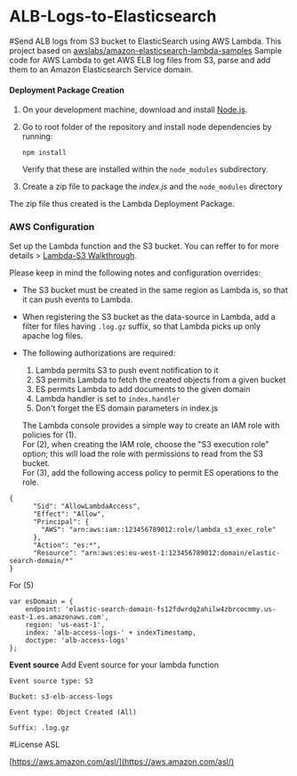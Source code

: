 # ALB-Logs-to-Elasticsearch
#Send ALB logs from S3 bucket to ElasticSearch using AWS Lambda.
This project based on [awslabs/amazon-elasticsearch-lambda-samples](https://github.com/awslabs/amazon-elasticsearch-lambda-samples,https://github.com/blmr/aws-elb-logs-to-elasticsearch.git)
Sample code for AWS Lambda to get AWS ELB log files from S3, parse
and add them to an Amazon Elasticsearch Service domain.


#### Deployment Package Creation
1. On your development machine, download and install [Node.js](https://nodejs.org/en/).
2. Go to root folder of the repository and install node dependencies by running:

   ```
   npm install
   ```

   Verify that these are installed within the `node_modules` subdirectory.
3. Create a zip file to package the *index.js* and the `node_modules` directory

The zip file thus created is the Lambda Deployment Package.

### AWS Configuration 

Set up the Lambda function and the S3 bucket. You can reffer to for more details >
[Lambda-S3 Walkthrough](http://docs.aws.amazon.com/lambda/latest/dg/walkthrough-s3-events-adminuser.html).

Please keep in mind the following notes and configuration overrides:

* The S3 bucket must be created in the same region as Lambda is, so that it
  can push events to Lambda.

* When registering the S3 bucket as the data-source in Lambda, add a filter
  for files having `.log.gz` suffix, so that Lambda picks up only apache log files.

* The following authorizations are required:

  1. Lambda permits S3 to push event notification to it
  2. S3 permits Lambda to fetch the created objects from a given bucket
  3. ES permits Lambda to add documents to the given domain
  4. Lambda handler is set to `index.handler`
  5. Don't forget the ES domain parameters in index.js

  The Lambda console provides a simple way to create an IAM role with policies
  for (1).  
  For (2), when creating the IAM role, choose the "S3 execution role"
  option; this will load the role with permissions to read from the S3
  bucket.  
  For (3), add the following access policy to permit ES operations
  to the role.
  
```
{
      "Sid": "AllowLambdaAccess",
      "Effect": "Allow",
      "Principal": {
        "AWS": "arn:aws:iam::123456789012:role/lambda_s3_exec_role"
      },
      "Action": "es:*",
      "Resource": "arn:aws:es:eu-west-1:123456789012:domain/elastic-search-domain/*"
}
```
For (5)

```
var esDomain = {
    endpoint: 'elastic-search-domain-fs12fdwrdq2ahilw4zbrcocmmy.us-east-1.es.amazonaws.com',
    region: 'us-east-1',
    index: 'alb-access-logs-' + indexTimestamp,
    doctype: 'alb-access-logs'
};
```

**Event source**
Add Event source for your lambda function

`Event source type: S3`

`Bucket: s3-elb-access-logs`

`Event type: Object Created (All)`

`Suffix: .log.gz`


#License 
ASL

[https://aws.amazon.com/asl/](https://aws.amazon.com/asl/)
